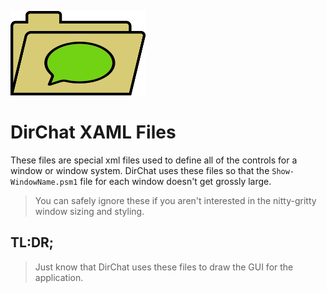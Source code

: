 ![DirChat Logo](https://raw.githubusercontent.com/LogoiLab/DirChat/master/Resources/Images/logo_small.png)

DirChat XAML Files
=
These files are special xml files used to define all of the controls for a window or window system. DirChat uses these files so that the `Show-WindowName.psm1` file for each window doesn't get grossly large.

>You can safely ignore these if you aren't interested in the nitty-gritty window sizing and styling.

TL:DR;
-
>Just know that DirChat uses these files to draw the GUI for the application.
